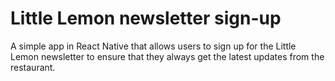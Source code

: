 # Little Lemon newsletter sign-up
 A simple app in React Native that allows users to sign up for the Little Lemon newsletter to ensure that they always get the latest updates from the restaurant.

